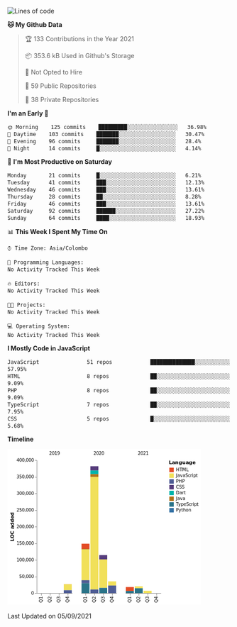 
<!--START_SECTION:waka-->
![Lines of code](https://img.shields.io/badge/From%20Hello%20World%20I%27ve%20Written-760311%20lines%20of%20code-blue)

**🐱 My Github Data** 

> 🏆 133 Contributions in the Year 2021
 > 
> 📦 353.6 kB Used in Github's Storage 
 > 
> 🚫 Not Opted to Hire
 > 
> 📜 59 Public Repositories 
 > 
> 🔑 38 Private Repositories  
 > 
**I'm an Early 🐤** 

```text
🌞 Morning    125 commits    █████████░░░░░░░░░░░░░░░░   36.98% 
🌆 Daytime    103 commits    ███████░░░░░░░░░░░░░░░░░░   30.47% 
🌃 Evening    96 commits     ███████░░░░░░░░░░░░░░░░░░   28.4% 
🌙 Night      14 commits     █░░░░░░░░░░░░░░░░░░░░░░░░   4.14%

```
📅 **I'm Most Productive on Saturday** 

```text
Monday       21 commits     █░░░░░░░░░░░░░░░░░░░░░░░░   6.21% 
Tuesday      41 commits     ███░░░░░░░░░░░░░░░░░░░░░░   12.13% 
Wednesday    46 commits     ███░░░░░░░░░░░░░░░░░░░░░░   13.61% 
Thursday     28 commits     ██░░░░░░░░░░░░░░░░░░░░░░░   8.28% 
Friday       46 commits     ███░░░░░░░░░░░░░░░░░░░░░░   13.61% 
Saturday     92 commits     ██████░░░░░░░░░░░░░░░░░░░   27.22% 
Sunday       64 commits     ████░░░░░░░░░░░░░░░░░░░░░   18.93%

```


📊 **This Week I Spent My Time On** 

```text
⌚︎ Time Zone: Asia/Colombo

💬 Programming Languages: 
No Activity Tracked This Week

🔥 Editors: 
No Activity Tracked This Week

🐱‍💻 Projects: 
No Activity Tracked This Week

💻 Operating System: 
No Activity Tracked This Week

```

**I Mostly Code in JavaScript** 

```text
JavaScript               51 repos            ██████████████░░░░░░░░░░░   57.95% 
HTML                     8 repos             ██░░░░░░░░░░░░░░░░░░░░░░░   9.09% 
PHP                      8 repos             ██░░░░░░░░░░░░░░░░░░░░░░░   9.09% 
TypeScript               7 repos             ██░░░░░░░░░░░░░░░░░░░░░░░   7.95% 
CSS                      5 repos             █░░░░░░░░░░░░░░░░░░░░░░░░   5.68%

```


**Timeline**

![Chart not found](https://raw.githubusercontent.com/ccweerasinghe1994/ccweerasinghe1994/master/charts/bar_graph.png) 


 Last Updated on 05/09/2021
<!--END_SECTION:waka-->
